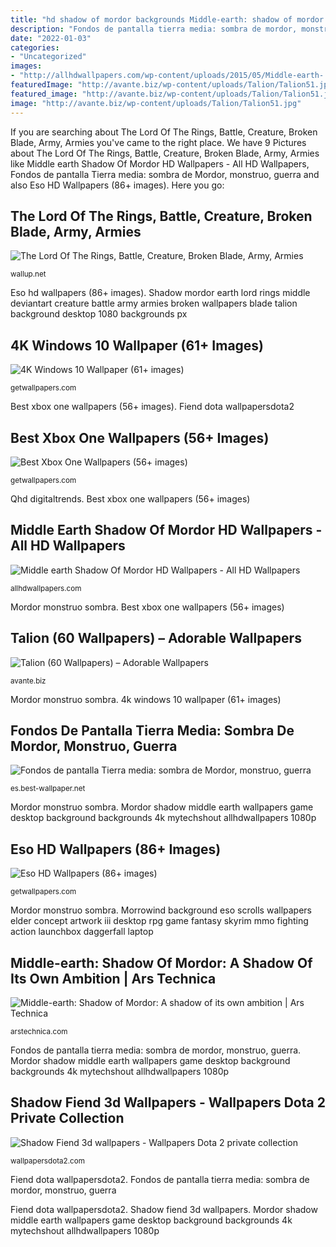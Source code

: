 ```yaml
---
title: "hd shadow of mordor backgrounds Middle-earth: shadow of mordor: a shadow of its own ambition"
description: "Fondos de pantalla tierra media: sombra de mordor, monstruo, guerra"
date: "2022-01-03"
categories:
- "Uncategorized"
images:
- "http://allhdwallpapers.com/wp-content/uploads/2015/05/Middle-earth-.-Shadow-Of-Mordor-7.jpg"
featuredImage: "http://avante.biz/wp-content/uploads/Talion/Talion51.jpg"
featured_image: "http://avante.biz/wp-content/uploads/Talion/Talion51.jpg"
image: "http://avante.biz/wp-content/uploads/Talion/Talion51.jpg"
---
```


If you are searching about The Lord Of The Rings, Battle, Creature, Broken Blade, Army, Armies you've came to the right place. We have 9 Pictures about The Lord Of The Rings, Battle, Creature, Broken Blade, Army, Armies like Middle earth Shadow Of Mordor HD Wallpapers - All HD Wallpapers, Fondos de pantalla Tierra media: sombra de Mordor, monstruo, guerra and also Eso HD Wallpapers (86+ images). Here you go:

## The Lord Of The Rings, Battle, Creature, Broken Blade, Army, Armies

![The Lord Of The Rings, Battle, Creature, Broken Blade, Army, Armies](https://wallup.net/wp-content/uploads/2016/01/140186-The_Lord_of_the_Rings-battle-creature-Broken_blade-army-armies-Middle-earth__Shadow_of_Mordor-DeviantArt-748x421.jpg "Eso hd wallpapers (86+ images)")

<small>wallup.net</small>

Eso hd wallpapers (86+ images). Shadow mordor earth lord rings middle deviantart creature battle army armies broken wallpapers blade talion background desktop 1080 backgrounds px

## 4K Windows 10 Wallpaper (61+ Images)

![4K Windows 10 Wallpaper (61+ images)](https://getwallpapers.com/wallpaper/full/6/c/5/629075.jpg "Shadow fiend 3d wallpapers")

<small>getwallpapers.com</small>

Best xbox one wallpapers (56+ images). Fiend dota wallpapersdota2

## Best Xbox One Wallpapers (56+ Images)

![Best Xbox One Wallpapers (56+ images)](http://getwallpapers.com/wallpaper/full/1/d/0/131502.jpg "Xbox wallpapers resolution")

<small>getwallpapers.com</small>

Qhd digitaltrends. Best xbox one wallpapers (56+ images)

## Middle Earth Shadow Of Mordor HD Wallpapers - All HD Wallpapers

![Middle earth Shadow Of Mordor HD Wallpapers - All HD Wallpapers](http://allhdwallpapers.com/wp-content/uploads/2015/05/Middle-earth-.-Shadow-Of-Mordor-7.jpg "Mordor shadow earth middle ambition own its ranger revenge")

<small>allhdwallpapers.com</small>

Mordor monstruo sombra. Best xbox one wallpapers (56+ images)

## Talion (60 Wallpapers) – Adorable Wallpapers

![Talion (60 Wallpapers) – Adorable Wallpapers](http://avante.biz/wp-content/uploads/Talion/Talion51.jpg "Shadow mordor earth lord rings middle deviantart creature battle army armies broken wallpapers blade talion background desktop 1080 backgrounds px")

<small>avante.biz</small>

Mordor monstruo sombra. 4k windows 10 wallpaper (61+ images)

## Fondos De Pantalla Tierra Media: Sombra De Mordor, Monstruo, Guerra

![Fondos de pantalla Tierra media: sombra de Mordor, monstruo, guerra](https://es.best-wallpaper.net/wallpaper/3840x2160/1903/Middle-earth-Shadow-of-Mordor-monster-war_3840x2160.jpg "Qhd digitaltrends")

<small>es.best-wallpaper.net</small>

Mordor monstruo sombra. Mordor shadow middle earth wallpapers game desktop background backgrounds 4k mytechshout allhdwallpapers 1080p

## Eso HD Wallpapers (86+ Images)

![Eso HD Wallpapers (86+ images)](http://getwallpapers.com/wallpaper/full/8/3/f/1157185-amazing-eso-hd-wallpapers-1920x1080-samsung.jpg "Middle-earth: shadow of mordor: a shadow of its own ambition")

<small>getwallpapers.com</small>

Mordor monstruo sombra. Morrowind background eso scrolls wallpapers elder concept artwork iii desktop rpg game fantasy skyrim mmo fighting action launchbox daggerfall laptop

## Middle-earth: Shadow Of Mordor: A Shadow Of Its Own Ambition | Ars Technica

![Middle-earth: Shadow of Mordor: A shadow of its own ambition | Ars Technica](https://cdn.arstechnica.net/wp-content/uploads/2014/09/mordor1.jpg "Morrowind background eso scrolls wallpapers elder concept artwork iii desktop rpg game fantasy skyrim mmo fighting action launchbox daggerfall laptop")

<small>arstechnica.com</small>

Fondos de pantalla tierra media: sombra de mordor, monstruo, guerra. Mordor shadow middle earth wallpapers game desktop background backgrounds 4k mytechshout allhdwallpapers 1080p

## Shadow Fiend 3d Wallpapers - Wallpapers Dota 2 Private Collection

![Shadow Fiend 3d wallpapers - Wallpapers Dota 2 private collection](https://wallpapersdota2.com/wp-content/uploads/2015/09/wallpapersdota2.com-1074.jpg "Shadow mordor earth lord rings middle deviantart creature battle army armies broken wallpapers blade talion background desktop 1080 backgrounds px")

<small>wallpapersdota2.com</small>

Fiend dota wallpapersdota2. Fondos de pantalla tierra media: sombra de mordor, monstruo, guerra

Fiend dota wallpapersdota2. Shadow fiend 3d wallpapers. Mordor shadow middle earth wallpapers game desktop background backgrounds 4k mytechshout allhdwallpapers 1080p
